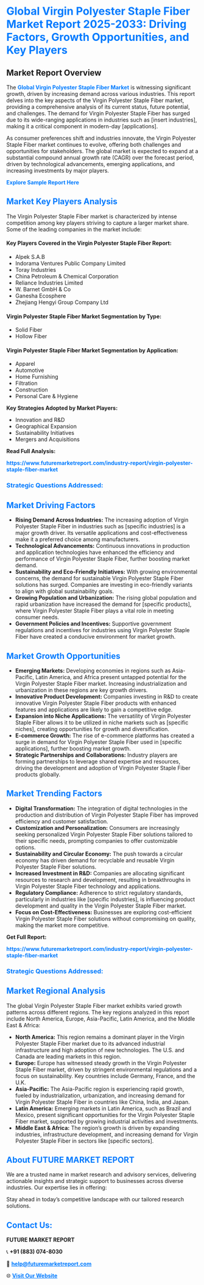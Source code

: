 <h1 style="color: #007BFF;">Global Virgin Polyester Staple Fiber Market Report 2025-2033: Driving Factors, Growth Opportunities, and Key Players</h1>

<section id="overview">
<h2>Market Report Overview</h2>
<p>The <a href="https://www.futuremarketreport.com/industry-report/virgin-polyester-staple-fiber-market" style="color: #007BFF; text-decoration: none;"><strong>Global Virgin Polyester Staple Fiber Market</strong></a> is witnessing significant growth, driven by increasing demand across various industries. This report delves into the key aspects of the Virgin Polyester Staple Fiber market, providing a comprehensive analysis of its current status, future potential, and challenges. The demand for Virgin Polyester Staple Fiber has surged due to its wide-ranging applications in industries such as [insert industries], making it a critical component in modern-day [applications].</p>
<p>As consumer preferences shift and industries innovate, the Virgin Polyester Staple Fiber market continues to evolve, offering both challenges and opportunities for stakeholders. The global market is expected to expand at a substantial compound annual growth rate (CAGR) over the forecast period, driven by technological advancements, emerging applications, and increasing investments by major players.</p>
</section>

<section id="overview">
<p><a href="https://www.futuremarketreport.com/request-sample/reportId=84096" style="color: #007BFF; text-decoration: none;"><strong>Explore Sample Report Here</strong></a></p>
</section>

<section id="key-players">
<h2 style="color: #007BFF;">Market Key Players Analysis</h2>
<p>The Virgin Polyester Staple Fiber market is characterized by intense competition among key players striving to capture a larger market share. Some of the leading companies in the market include:</p>
<h4>Key Players Covered in the Virgin Polyester Staple Fiber Report:</h4>
<ul><li>Alpek S.A.B</li><li>Indorama Ventures Public Company Limited</li><li>Toray Industries</li><li>China Petroleum &amp; Chemical Corporation</li><li>Reliance Industries Limited</li><li>W. Barnet GmbH &amp; Co</li><li>Ganesha Ecosphere</li><li>Zhejiang Hengyi Group Company Ltd</li></ul>
<h4>Virgin Polyester Staple Fiber Market Segmentation by Type:</h4>
<ul><li>Solid Fiber</li><li>Hollow Fiber</li></ul>

<h4>Virgin Polyester Staple Fiber Market Segmentation by Application:</h4>
<ul><li>Apparel</li><li>Automotive</li><li>Home Furnishing</li><li>Filtration</li><li>Construction</li><li>Personal Care &amp; Hygiene</li></ul>
<p><strong>Key Strategies Adopted by Market Players:</strong></p>
<ul>
<li>Innovation and R&D</li>
<li>Geographical Expansion</li>
<li>Sustainability Initiatives</li>
<li>Mergers and Acquisitions</li>
</ul>
</section>

<section>
<p><strong>Read Full Analysis: </strong></p><a href="https://www.futuremarketreport.com/industry-report/virgin-polyester-staple-fiber-market" style="color: #007BFF; text-decoration: none;"><strong>https://www.futuremarketreport.com/industry-report/virgin-polyester-staple-fiber-market</strong></a>
<h3 style="color: #007BFF;">Strategic Questions Addressed:</h3>
</section>

<section id="driving-factors">
<h2 style="color: #007BFF;">Market Driving Factors</h2>
<ul>
<li><strong>Rising Demand Across Industries:</strong> The increasing adoption of Virgin Polyester Staple Fiber in industries such as [specific industries] is a major growth driver. Its versatile applications and cost-effectiveness make it a preferred choice among manufacturers.</li>
<li><strong>Technological Advancements:</strong> Continuous innovations in production and application technologies have enhanced the efficiency and performance of Virgin Polyester Staple Fiber, further boosting market demand.</li>
<li><strong>Sustainability and Eco-Friendly Initiatives:</strong> With growing environmental concerns, the demand for sustainable Virgin Polyester Staple Fiber solutions has surged. Companies are investing in eco-friendly variants to align with global sustainability goals.</li>
<li><strong>Growing Population and Urbanization:</strong> The rising global population and rapid urbanization have increased the demand for [specific products], where Virgin Polyester Staple Fiber plays a vital role in meeting consumer needs.</li>
<li><strong>Government Policies and Incentives:</strong> Supportive government regulations and incentives for industries using Virgin Polyester Staple Fiber have created a conducive environment for market growth.</li>
</ul>
</section>

<section id="growth-opportunities">
<h2 style="color: #007BFF;">Market Growth Opportunities</h2>
<ul>
<li><strong>Emerging Markets:</strong> Developing economies in regions such as Asia-Pacific, Latin America, and Africa present untapped potential for the Virgin Polyester Staple Fiber market. Increasing industrialization and urbanization in these regions are key growth drivers.</li>
<li><strong>Innovative Product Development:</strong> Companies investing in R&D to create innovative Virgin Polyester Staple Fiber products with enhanced features and applications are likely to gain a competitive edge.</li>
<li><strong>Expansion into Niche Applications:</strong> The versatility of Virgin Polyester Staple Fiber allows it to be utilized in niche markets such as [specific niches], creating opportunities for growth and diversification.</li>
<li><strong>E-commerce Growth:</strong> The rise of e-commerce platforms has created a surge in demand for Virgin Polyester Staple Fiber used in [specific applications], further boosting market growth.</li>
<li><strong>Strategic Partnerships and Collaborations:</strong> Industry players are forming partnerships to leverage shared expertise and resources, driving the development and adoption of Virgin Polyester Staple Fiber products globally.</li>
</ul>
</section>

<section id="trending-factors">
<h2 style="color: #007BFF;">Market Trending Factors</h2>
<ul>
<li><strong>Digital Transformation:</strong> The integration of digital technologies in the production and distribution of Virgin Polyester Staple Fiber has improved efficiency and customer satisfaction.</li>
<li><strong>Customization and Personalization:</strong> Consumers are increasingly seeking personalized Virgin Polyester Staple Fiber solutions tailored to their specific needs, prompting companies to offer customizable options.</li>
<li><strong>Sustainability and Circular Economy:</strong> The push towards a circular economy has driven demand for recyclable and reusable Virgin Polyester Staple Fiber solutions.</li>
<li><strong>Increased Investment in R&D:</strong> Companies are allocating significant resources to research and development, resulting in breakthroughs in Virgin Polyester Staple Fiber technology and applications.</li>
<li><strong>Regulatory Compliance:</strong> Adherence to strict regulatory standards, particularly in industries like [specific industries], is influencing product development and quality in the Virgin Polyester Staple Fiber market.</li>
<li><strong>Focus on Cost-Effectiveness:</strong> Businesses are exploring cost-efficient Virgin Polyester Staple Fiber solutions without compromising on quality, making the market more competitive.</li>
</ul>
</section>

<section>
<p><strong>Get Full Report: </strong></p><a href="https://www.futuremarketreport.com/industry-report/virgin-polyester-staple-fiber-market" style="color: #007BFF; text-decoration: none;"><strong>https://www.futuremarketreport.com/industry-report/virgin-polyester-staple-fiber-market</strong></a>
<h3 style="color: #007BFF;">Strategic Questions Addressed:</h3>
</section>


<section id="regional-analysis">
<h2 style="color: #007BFF;">Market Regional Analysis</h2>
<p>The global Virgin Polyester Staple Fiber market exhibits varied growth patterns across different regions. The key regions analyzed in this report include North America, Europe, Asia-Pacific, Latin America, and the Middle East & Africa:</p>
<ul>
<li><strong>North America:</strong> This region remains a dominant player in the Virgin Polyester Staple Fiber market due to its advanced industrial infrastructure and high adoption of new technologies. The U.S. and Canada are leading markets in this region.</li>
<li><strong>Europe:</strong> Europe has witnessed steady growth in the Virgin Polyester Staple Fiber market, driven by stringent environmental regulations and a focus on sustainability. Key countries include Germany, France, and the U.K.</li>
<li><strong>Asia-Pacific:</strong> The Asia-Pacific region is experiencing rapid growth, fueled by industrialization, urbanization, and increasing demand for Virgin Polyester Staple Fiber in countries like China, India, and Japan.</li>
<li><strong>Latin America:</strong> Emerging markets in Latin America, such as Brazil and Mexico, present significant opportunities for the Virgin Polyester Staple Fiber market, supported by growing industrial activities and investments.</li>
<li><strong>Middle East & Africa:</strong> The region’s growth is driven by expanding industries, infrastructure development, and increasing demand for Virgin Polyester Staple Fiber in sectors like [specific sectors].</li>
</ul>
</section>

<footer>
<h2 style="color: #007BFF;">About FUTURE MARKET REPORT</h2>
<p>We are a trusted name in market research and advisory services, delivering actionable insights and strategic support to businesses across diverse industries. Our expertise lies in offering:</p>

<p>Stay ahead in today’s competitive landscape with our tailored research solutions.</p>

<h2 style="color: #007BFF;">Contact Us:</h2>
<p><strong>FUTURE MARKET REPORT</strong></p>
<p>📞 <strong>+91 (883) 074-8030</strong></p>
<p>📧 <strong><a href="mailto:help@futuremarketreport.com" style="color: #007BFF;">help@futuremarketreport.com</a></strong></p>
<p>🌐 <strong><a href="https://www.futuremarketreport.com/" style="color: #007BFF;">Visit Our Website</a></strong></p>
</footer>